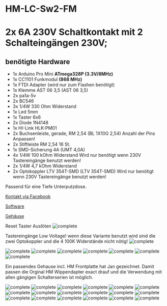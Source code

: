 ﻿# HM-LC-Sw2-FM
# 2x 6A 230V Schaltkontakt mit 2 Schalteingängen 230V; 

## benötigte Hardware
* 1x Arduino Pro Mini **ATmega328P (3.3V/8MHz)**
* 1x CC1101 Funkmodul **(868 MHz)**
* 1x FTDI Adapter (wird nur zum Flashen benötigt)
* 1x Klemme AST 06 3,5 (AST 06 3,5)
* 2x pa1a-5v
* 2x BC546
* 3x 1/4W 330 Ohm Widerstand
* 1x Led 5mm
* 1x Taster 6x6
* 2x Diode 1N4148
* 1x HI-Link HLK-PM01
* 2x Buchsenleiste, gerade, RM 2,54 (BL 1X10G 2,54) Anzahl der Pins Anpassen!
* 2x Stiftleiste RM 2,54 16 St.
* 1x SMD-Sicherung 4A (UMT 4,0A)
* 4x 1/4W 100 kOhm Widerstand Wird nur benötigt wenn 230V Tastereingänge benutzt werden!
* 2x 1/4W 4,7 kOhm Widerstand
* 2x Optokoppler LTV 354T-SMD (LTV 354T-SMD) Wird nur benötigt wenn 230V Tastereingänge benutzt werden!


Passend für eine Tiefe Unterputzdose.

[Kontakt via Facebook](https://www.facebook.com/ronny.thomas.83)

[Software](https://github.com/ronnythomas/HM-LC-Sw2-FM/blob/master/Software/HM-LC-Sw2-FM.ino)

[Gehäuse](hhttps://www.thingiverse.com/thing:3851272)


Reset Taster Auslöten
![complete](Images/1.jpg)

Tastereingänge Low Voltage! wenn diese Variante benutzt wird sind die zwei Optokoppler und die 4 100K Widerstände nicht nötig!
![complete](Images/2.jpg)

![complete](Images/3.jpg)
![complete](Images/4.jpg)
![complete](Images/5.jpg)
![complete](Images/6.jpg)
![complete](Images/7.jpg)
![complete](Images/8.jpg)
![complete](Images/9.jpg)

Ein passendes Gehause incl. HM Frontplatte hat Jan gezeichnet. Damit passen die Orginal HM Wippendapter exact drauf und die Verwendung mit allen gängigen Schalterserien ist möglich.



![complete](Images/11.jpg)
![complete](Images/12.jpg)
![complete](Images/13.jpg)
![complete](Images/14.jpg)
![complete](Images/15.jpg)
![complete](Images/16.jpg)
![complete](Images/17.jpg)
![complete](Images/18.jpg)
![complete](Images/19.jpg)
![complete](Images/20.jpg)
![complete](Images/21.jpg)
![complete](Images/22.jpg)
![complete](Images/23.jpg)
![complete](Images/24.jpg)
![complete](Images/25.jpg)
![complete](Images/26.jpg)
![complete](Images/27.jpg)
![complete](Images/38.jpg)
